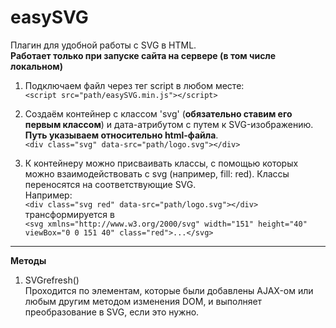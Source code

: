 # easySVG
Плагин для удобной работы с SVG в HTML. <br>
**Работает только при запуске сайта на сервере (в том числе локальном)**<br>

1. Подключаем файл через тег script в любом месте:  
`<script src="path/easySVG.min.js"></script>`

2. Создаём контейнер с классом 'svg' (**обязательно ставим его первым классом**) и дата-атрибутом с путем к SVG-изображению. <br>
**Путь указываем относительно html-файла**.  
`<div class="svg" data-src="path/logo.svg"></div>`

3. К контейнеру можно присваивать классы, с помощью которых можно взаимодействовать с svg (например, fill: red). Классы переносятся на соответствующие SVG.  
Например:  
`<div class="svg red" data-src="path/logo.svg"></div>`  
трансформируется в  
`<svg xmlns="http://www.w3.org/2000/svg" width="151" height="40" viewBox="0 0 151 40" class="red">...</svg>`

***

**Методы**
1. SVGrefresh()<br>
Проходится по элементам, которые были добавлены AJAX-ом или любым другим методом изменения DOM, и выполняет преобразование в SVG, если это нужно.